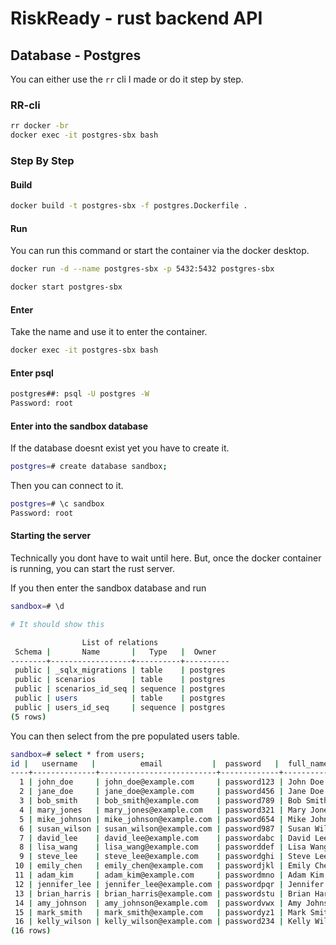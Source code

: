
# RiskReady - rust backend API

## Database - Postgres

You can either use the `rr` cli I made or do it step by step.

### RR-cli

```bash
rr docker -br
docker exec -it postgres-sbx bash
```

### Step By Step

#### Build

```bash
docker build -t postgres-sbx -f postgres.Dockerfile .
```

#### Run

You can run this command or start the container via the docker desktop.

```bash
docker run -d --name postgres-sbx -p 5432:5432 postgres-sbx

docker start postgres-sbx
```

#### Enter

Take the name and use it to enter the container.

```bash
docker exec -it postgres-sbx bash
```

#### Enter psql

```bash
postgres##: psql -U postgres -W
Password: root
```

#### Enter into the sandbox database

If the database doesnt exist yet you have to create it.

```bash
postgres=# create database sandbox;
```

Then you can connect to it.

```bash
postgres=# \c sandbox
Password: root
```

#### Starting the server

Technically you dont have to wait until here. But, once the docker container is running, you can start the rust server.

If you then enter the sandbox database and run

```bash
sandbox=# \d

# It should show this

                List of relations
 Schema |       Name       |   Type   |  Owner
--------+------------------+----------+----------
 public | _sqlx_migrations | table    | postgres
 public | scenarios        | table    | postgres
 public | scenarios_id_seq | sequence | postgres
 public | users            | table    | postgres
 public | users_id_seq     | sequence | postgres
(5 rows)

```

You can then select from the pre populated users table.

```bash
sandbox=# select * from users;
id |   username   |          email           |  password   |  full_name   |    phone    |          created_at           |          updated_at
----+--------------+--------------------------+-------------+--------------+-------------+-------------------------------+-------------------------------
  1 | john_doe     | john_doe@example.com     | password123 | John Doe     | +1234567890 | 2023-04-01 17:20:04.658212+00 | 2023-04-01 17:20:04.658212+00
  2 | jane_doe     | jane_doe@example.com     | password456 | Jane Doe     | +2345678901 | 2023-04-01 17:20:04.658212+00 | 2023-04-01 17:20:04.658212+00
  3 | bob_smith    | bob_smith@example.com    | password789 | Bob Smith    | +3456789012 | 2023-04-01 17:20:04.658212+00 | 2023-04-01 17:20:04.658212+00
  4 | mary_jones   | mary_jones@example.com   | password321 | Mary Jones   | +4567890123 | 2023-04-01 17:20:04.658212+00 | 2023-04-01 17:20:04.658212+00
  5 | mike_johnson | mike_johnson@example.com | password654 | Mike Johnson | +5678901234 | 2023-04-01 17:20:04.658212+00 | 2023-04-01 17:20:04.658212+00
  6 | susan_wilson | susan_wilson@example.com | password987 | Susan Wilson | +6789012345 | 2023-04-01 17:20:04.658212+00 | 2023-04-01 17:20:04.658212+00
  7 | david_lee    | david_lee@example.com    | passwordabc | David Lee    | +7890123456 | 2023-04-01 17:20:04.658212+00 | 2023-04-01 17:20:04.658212+00
  8 | lisa_wang    | lisa_wang@example.com    | passworddef | Lisa Wang    | +8901234567 | 2023-04-01 17:20:04.658212+00 | 2023-04-01 17:20:04.658212+00
  9 | steve_lee    | steve_lee@example.com    | passwordghi | Steve Lee    | +9012345678 | 2023-04-01 17:20:04.658212+00 | 2023-04-01 17:20:04.658212+00
 10 | emily_chen   | emily_chen@example.com   | passwordjkl | Emily Chen   | +0123456789 | 2023-04-01 17:20:04.658212+00 | 2023-04-01 17:20:04.658212+00
 11 | adam_kim     | adam_kim@example.com     | passwordmno | Adam Kim     | +1234567890 | 2023-04-01 17:20:04.658212+00 | 2023-04-01 17:20:04.658212+00
 12 | jennifer_lee | jennifer_lee@example.com | passwordpqr | Jennifer Lee | +2345678901 | 2023-04-01 17:20:04.658212+00 | 2023-04-01 17:20:04.658212+00
 13 | brian_harris | brian_harris@example.com | passwordstu | Brian Harris | +3456789012 | 2023-04-01 17:20:04.658212+00 | 2023-04-01 17:20:04.658212+00
 14 | amy_johnson  | amy_johnson@example.com  | passwordvwx | Amy Johnson  | +4567890123 | 2023-04-01 17:20:04.658212+00 | 2023-04-01 17:20:04.658212+00
 15 | mark_smith   | mark_smith@example.com   | passwordyz1 | Mark Smith   | +5678901234 | 2023-04-01 17:20:04.658212+00 | 2023-04-01 17:20:04.658212+00
 16 | kelly_wilson | kelly_wilson@example.com | password234 | Kelly Wilson | +6789012345 | 2023-04-01 17:20:04.658212+00 | 2023-04-01 17:20:04.658212+00
(16 rows)
```
